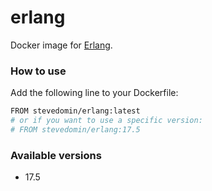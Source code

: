 erlang
======

Docker image for [Erlang](http://www.erlang.org/).

### How to use

Add the following line to your Dockerfile:

```bash
FROM stevedomin/erlang:latest
# or if you want to use a specific version:
# FROM stevedomin/erlang:17.5
```

### Available versions

* 17.5
